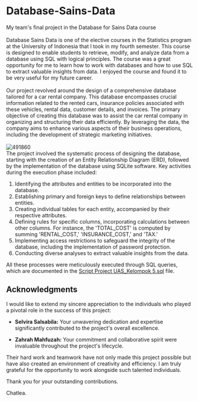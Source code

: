 # Database-Sains-Data
My team's final project in the Database for Sains Data course\
\
Database Sains Data is one of the elective courses in the Statistics program at the University of Indonesia that I took in my fourth semester. This course is designed to enable students to retrieve, modify, and analyze data from a database using SQL with logical principles. The course was a great opportunity for me to learn how to work with databases and how to use SQL to extract valuable insights from data. I enjoyed the course and found it to be very useful for my future career.\
\
Our project revolved around the design of a comprehensive database tailored for a car rental company. This database encompasses crucial information related to the rented cars, insurance policies associated with these vehicles, rental data, customer details, and invoices. The primary objective of creating this database was to assist the car rental company in organizing and structuring their data efficiently. By leveraging the data, the company aims to enhance various aspects of their business operations, including the development of strategic marketing initiatives.\
\
![491860](https://github.com/ChatleaShakira/Database-Sains-Data/assets/156671316/911c1c02-67d0-42a9-93b2-59f22cc8da72)
\
The project involved the systematic process of designing the database, starting with the creation of an Entity Relationship Diagram (ERD), followed by the implementation of the database using SQLite software. Key activities during the execution phase included:
1. Identifying the attributes and entities to be incorporated into the database.
2. Establishing primary and foreign keys to define relationships between entities.
3. Creating individual tables for each entity, accompanied by their respective attributes.
4. Defining rules for specific columns, incorporating calculations between other columns. For instance, the 'TOTAL_COST' is computed by summing 'RENTAL_COST,' 'INSURANCE_COST,' and 'TAX.'
5. Implementing access restrictions to safeguard the integrity of the database, including the implementation of password protection.
6. Conducting diverse analyses to extract valuable insights from the data.

All these processes were meticulously executed through SQL queries, which are documented in the [Script Project UAS_Kelompok 5.sql](https://github.com/ChatleaShakira/Database-Sains-Data/blob/b7587da3432386379705b095fb8e649ebaaa88dd/Script%20Project%20UAS_Kelompok%205.sql) file.

## Acknowledgments

I would like to extend my sincere appreciation to the individuals who played a pivotal role in the success of this project:

- **Selvira Salsabila:** Your unwavering dedication and expertise significantly contributed to the project's overall excellence.

- **Zahrah Mahfuzah:** Your commitment and collaborative spirit were invaluable throughout the project's lifecycle.

Their hard work and teamwork have not only made this project possible but have also created an environment of creativity and efficiency. I am truly grateful for the opportunity to work alongside such talented individuals.

Thank you for your outstanding contributions.

Chatlea.

